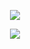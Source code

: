<p align="center">
<a href="#"><img src="https://halitsever-api.vercel.app/api/hello"></a>
</p>

<p align="center"><a href="https://murathalitsever.js.org"><img src="https://halitsever-api.vercel.app/api/latest-repo"></a></p>
